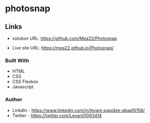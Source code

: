 # photosnap


## Links

- solution URL: https://github.com/Mea22/Photosnap

- Live site URL:  https://mea22.github.io/Photosnap/

### Built With

- HTML
- CSS
- CSS Flexbox
- Javascript

### Author
- LinkdIn - https://www.linkedin.com/in/levani-papidze-abaa10158/
- Twitter - https://twitter.com/Levan01063414

